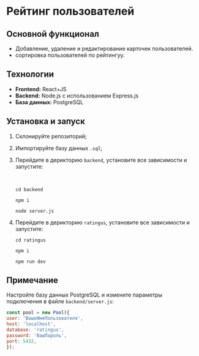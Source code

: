 # Рейтинг пользователей


## Основной функционал
- Добавление, удаление и редактирование карточек пользователей.
- сортировка пользователей по рейтингуу.

## Технологии
- **Frontend:** React+JS
- **Backend:** Node.js с использованием Express.js
- **База данных:** PostgreSQL

## Установка и запуск

1. Склонируйте репозиторий;
2. Импортируйте базу данных `.sql`;
3. Перейдите в дерикторию `backend`, установите все зависимости и запустите:
   
   <br>
   
     ```
     cd backend
         
     npm i

     node server.js
      ```
4. Перейдите в дерикторию `ratingus`, установите все зависимости и запустите:

     ```
     cd ratingus
         
     npm i

     npm run dev
      ```


## Примечание

Настройте базу данных PostgreSQL и измените параметры подключения в файле `backend/server.js`:

```javascript
const pool = new Pool({
user: 'ВашеИмяПользователя',
host: 'localhost',
database: 'ratingus',
password: 'ВашПароль',
port: 5432,
});
